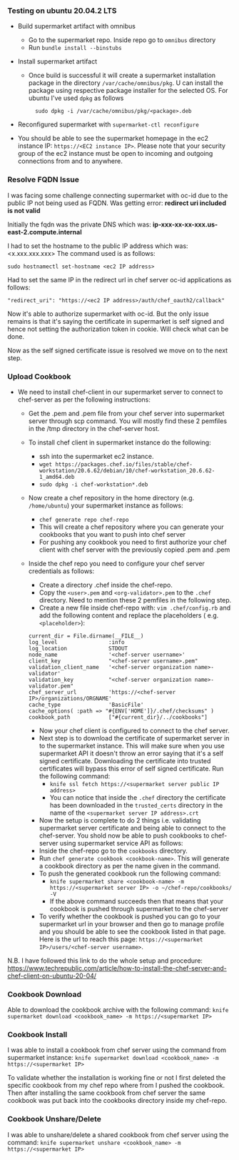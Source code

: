 ### Testing on ubuntu 20.04.2 LTS

- Build supermarket artifact with omnibus
  - Go to the supermarket repo. Inside repo go to `omnibus` directory
  - Run `bundle install --binstubs`

- Install supermarket artifact
  - Once build is successful it will create a supermarket installation package in the directory `/var/cache/omnibus/pkg`.
    U can install the package using respective package installer for the selected OS. For ubuntu I've used `dpkg` as follows
    ```
      sudo dpkg -i /var/cache/omnibus/pkg/<package>.deb
    ```

- Reconfigured supermarket with `supermarket-ctl reconfigure`

- You should be able to see the supermarket homepage in the ec2 instance IP: `https://<EC2 instance IP>`.
  Please note that your security group of the ec2 instance must be open to incoming and outgoing connections from and to anywhere.
  
### Resolve FQDN Issue

I was facing some challenge connecting supermarket with oc-id due to the public IP not being used as FQDN. Was getting error: **redirect uri included is not valid**

Initially the fqdn was the private DNS which was: **ip-xxx-xx-xx-xxx.us-east-2.compute.internal**

I had to set the hostname to the public IP address which was: <x.xxx.xxx.xxx>
The command used is as follows:
```
sudo hostnamectl set-hostname <ec2 IP address>
```

Had to set the same IP in the redirect url in chef server oc-id applications as follows:
```
"redirect_uri": "https://<ec2 IP address>/auth/chef_oauth2/callback"
```

Now it's able to authorize supermarket with oc-id. But the only issue remains is that it's saying the certificate in supermarket is self signed and hence not setting the authorization token in cookie. Will check what can be done.

Now as the self signed certificate issue is resolved we move on to the next step.

### Upload Cookbook

- We need to install chef-client in our supermarket server to connect to chef-server as per the following instructions:

  - Get the <user>.pem and <org-validator>.pem file from your chef server into supermarket server through scp command. You will mostly find these 2 pemfiles in the /tmp directory in the chef-server host.
  - To install chef client in supermarket instance do the following:
    - ssh into the supermarket ec2 instance.
    - ```wget https://packages.chef.io/files/stable/chef-workstation/20.6.62/debian/10/chef-workstation_20.6.62-1_amd64.deb```
    - ```sudo dpkg -i chef-workstation*.deb```
  - Now create a chef repository in the home directory (e.g. `/home/ubuntu`) your supermarket instance as follows:
    - `chef generate repo chef-repo`
    - This will create a chef repository where you can generate your cookbooks that you want to push into chef server
    - For pushing any cookbook you need to first authorize your chef client with chef server with the previously copied <user>.pem and <org-validator>.pem
  - Inside the chef repo you need to configure your chef server credentials as follows:
    - Create a directory .chef inside the chef-repo.
    - Copy the `<user>.pem` and `<org-validator>.pem` to the `.chef` directory. Need to mention these 2 pemfiles in the following step.
    - Create a new file inside chef-repo with: ```vim .chef/config.rb``` and add the following content and replace the placeholders ( e.g. `<placeholder>`): 

    ```
    current_dir = File.dirname(__FILE__)
    log_level                :info
    log_location             STDOUT
    node_name                '<chef-server username>'
    client_key               "<chef-server username>.pem"
    validation_client_name   '<chef-server organization name>-validator'
    validation_key           "<chef-server organization name>-validator.pem"
    chef_server_url          'https://<chef-server IP>/organizations/ORGNAME'
    cache_type               'BasicFile'
    cache_options( :path => "#{ENV['HOME']}/.chef/checksums" )
    cookbook_path            ["#{current_dir}/../cookbooks"]
    ```
    - Now your chef client is configured to connect to the chef server.
    - Next step is to download the certificate of supermarket server in to the supermarket instance. This will make sure when you use supermarket API it doesn't throw an error saying that it's a self signed certificate. Downloading the certificate into trusted certificates will bypass this error of self signed certificate. Run the following command:
      - `knife ssl fetch https://<supermarket server public IP address>`
      - You can notice that inside the `.chef` directory the certificate has been downloaded in the `trusted_certs` directory in the name of the `<supermarket server IP address>.crt`
    - Now the setup is complete to do 2 things i.e. validating supermarket server certificate and being able to connect to the chef-server. You shold now be able to push cookbooks to chef-server using supermarket service API as follows:
    - Inside the chef-repo go to the `cookbooks` directory.
    - Run `chef generate cookbook <cookbook-name>`. This will generate a cookbook directory as per the name given in the command.
    - To push the generated cookbook run the following command:
      - `knife supermarket share <cookbook-name> -m https://<supermarket server IP> -o ~/chef-repo/cookbooks/ -V`
      - If the above command succeeds then that means that your cookbook is pushed through supermarket to the chef-server
    - To verify whether the cookbook is pushed you can go to your supermarket url in your browser and then go to manage profile and you should be able to see the cookbook listed in that page. Here is the url to reach this page: `https://<supermarket IP>/users/<chef-server username>`.

N.B. I have followed this link to do the whole setup and procedure: https://www.techrepublic.com/article/how-to-install-the-chef-server-and-chef-client-on-ubuntu-20-04/


### Cookbook Download
Able to download the cookbook archive with the following command:
`knife supermarket download <cookbook_name> -m https://<supermarket IP>`


### Cookbook Install
I was able to install a cookbook from chef server using the command from supermarket instance:
`knife supermarket download <cookbook_name> -m https://<supermarket IP>`

To validate whether the installation is working fine or not I first deleted the specific cookbook from my chef repo where from I pushed the cookbook.
Then after installing the same cookbook from chef server the same cookbook was put back into the cookbooks directory inside my chef-repo.


### Cookbook Unshare/Delete

I was able to unshare/delete a shared cookbook from chef server using the command:
`knife supermarket unshare <cookbook_name> -m https://<supermarket IP>`

